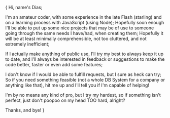 {
Hi,
name's Dias;

I'm an amateur coder, with some experience in the late Flash (starling) and on a learning process with JavaScript (using Node);
Hopefully soon enough I'll be able to put up some nice projects that may be of use to someone going through the same needs I have/had, when creating them;
Hopefully it will be at least minimally comprehensible, not too cluttered, and not extremely inefficient;

If I actually make anything of public use, I'll try my best to always keep it up to date,
and I'll always be interested in feedback or suggestions to make the code better, faster or even add some features;

I don't know if I would be able to fulfill requests, but I sure as heck can try;
So if you need something feasible (not a whole DB System for a company or anything like that),
hit me up and I'll tell you if I'm capable of helping!

I'm by no means any kind of pro, but I try my hardest, so if something isn't perfect, just don't poopoo on my head TOO hard, alright?

Thanks, and bye!
}
<!---
dias103/dias103 is a ✨ special ✨ repository because its `README.md` (this file) appears on your GitHub profile.
You can click the Preview link to take a look at your changes.
--->
